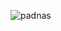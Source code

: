 ![padnas](<https://media4.giphy.com/media/v1.Y2lkPTc5MGI3NjExZG45MTJmY3ljcWN1cmJ0bDZmdDF3MmFxbHdvNnhibnpvZzhldnBxMiZlcD12MV9pbnRlcm5hbF9naWZfYnlfaWQmY3Q9Zw/xyRolGQHJDEli/giphy.gif>)


